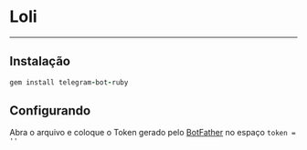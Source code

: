 # Loli
 * * * 
## Instalação

```ruby
gem install telegram-bot-ruby
```

## Configurando 

Abra o arquivo e coloque o Token gerado pelo [BotFather]() no espaço ```token = ''```

